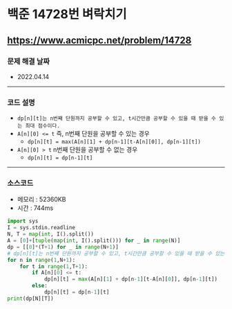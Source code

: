 # 백준 14728번 벼락치기
https://www.acmicpc.net/problem/14728
---

### 문제 해결 날짜
- 2022.04.14
---

### 코드 설명
- ```dp[n][t]는 n번째 단원까지 공부할 수 있고, t시간만큼 공부할 수 있을 때 받을 수 있는 최대 점수이다.```
- ```A[n][0] <= t``` 즉, n번째 단원을 공부할 수 있는 경우
    * ```dp[n][t] = max(A[n][1] + dp[n-1][t-A[n][0]], dp[n-1][t])```
- ```A[n][0] > t``` n번째 단원을 공부할 수 없는 경우
    * ```dp[n][t] = dp[n-1][t]```
---

### 소스코드
- 메모리 : 52360KB
- 시간 : 744ms
```Python
import sys
I = sys.stdin.readline
N, T = map(int, I().split())
A = [0]+[tuple(map(int, I().split())) for _ in range(N)]
dp = [[0]*(T+1) for _ in range(N+1)]
# dp[n][t]는 n번째 단원까지 공부할 수 있고, t시간만큼 공부할 수 있을 때 받을 수 있는 최대 점수
for n in range(1,N+1):
    for t in range(1,T+1):
        if A[n][0] <= t:
            dp[n][t] = max(A[n][1] + dp[n-1][t-A[n][0]], dp[n-1][t])
        else:
            dp[n][t] = dp[n-1][t]
print(dp[N][T])
```